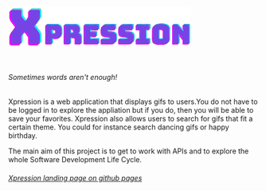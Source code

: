 ![Expression Logo](/static\Images\xpress_it-clear-bg-cropped.png)

<br>

###### Sometimes words aren't enough!

Xpression is a web application that displays gifs to users.You do not have to be logged in to explore the appliation but if you do, then you will be able to save your favorites.
Xpression also allows users to search for gifs that fit a certain theme. You could for instance search dancing gifs or happy birthday.


The main aim of this project is to get to work with APIs and to explore the whole Software Development Life Cycle. 

###### [Xpression landing page on github pages](https://keira-claudette.github.io/xpression.github.io/)
